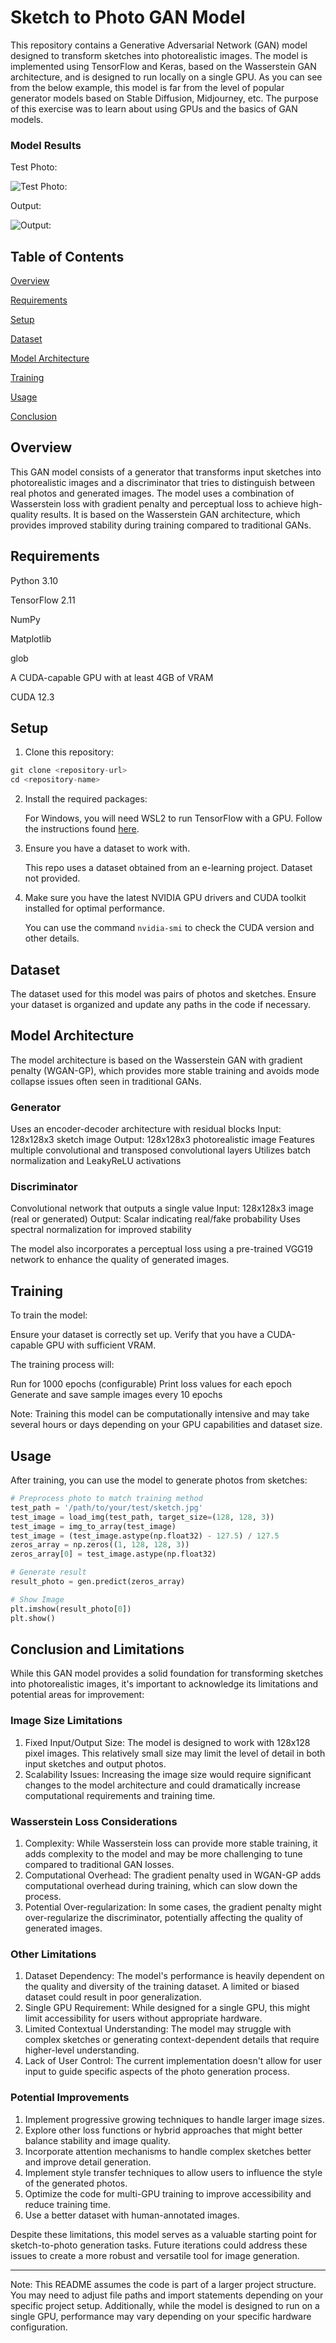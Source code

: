# Sketch to Photo GAN Model

This repository contains a Generative Adversarial Network (GAN) model designed to transform sketches into photorealistic images. The model is implemented using TensorFlow and Keras, based on the Wasserstein GAN architecture, and is designed to run locally on a single GPU. As you can see from the below example, this model is far from the level of popular generator models based on Stable Diffusion, Midjourney, etc. The purpose of this exercise was to learn about using GPUs and the basics of GAN models.

### Model Results
Test Photo:

![Test Photo:](https://github.com/srtandon/Local-GAN-sketch-to-photo/blob/main/outputs/test_input_01.png)

Output:

![Output:](https://github.com/srtandon/Local-GAN-sketch-to-photo/blob/main/outputs/test_output_001.png)

## Table of Contents

[Overview](#overview)

[Requirements](#requirements)

[Setup](#setup)

[Dataset](#dataset)

[Model Architecture](#model-architecture)

[Training](#training)

[Usage](#usage)

[Conclusion](#conclusion-and-limitations)

## Overview

This GAN model consists of a generator that transforms input sketches into photorealistic images and a discriminator that tries to distinguish between real photos and generated images. The model uses a combination of Wasserstein loss with gradient penalty and perceptual loss to achieve high-quality results. It is based on the Wasserstein GAN architecture, which provides improved stability during training compared to traditional GANs.

## Requirements

Python 3.10

TensorFlow 2.11

NumPy

Matplotlib

glob

A CUDA-capable GPU with at least 4GB of VRAM

CUDA 12.3

## Setup

1. Clone this repository:
```python
git clone <repository-url>
cd <repository-name>
```
2. Install the required packages:

   For Windows, you will need WSL2 to run TensorFlow with a GPU. Follow the instructions found [here](https://www.tensorflow.org/install).

3. Ensure you have a dataset to work with.
   
   This repo uses a dataset obtained from an e-learning project. Dataset not provided.
   
4. Make sure you have the latest NVIDIA GPU drivers and CUDA toolkit installed for optimal performance.
   
   You can use the command `nvidia-smi` to check the CUDA version and other details.

## Dataset

The dataset used for this model was pairs of photos and sketches.
Ensure your dataset is organized and update any paths in the code if necessary.

## Model Architecture
The model architecture is based on the Wasserstein GAN with gradient penalty (WGAN-GP), which provides more stable training and avoids mode collapse issues often seen in traditional GANs.

### Generator

Uses an encoder-decoder architecture with residual blocks
Input: 128x128x3 sketch image
Output: 128x128x3 photorealistic image
Features multiple convolutional and transposed convolutional layers
Utilizes batch normalization and LeakyReLU activations

### Discriminator

Convolutional network that outputs a single value
Input: 128x128x3 image (real or generated)
Output: Scalar indicating real/fake probability
Uses spectral normalization for improved stability

The model also incorporates a perceptual loss using a pre-trained VGG19 network to enhance the quality of generated images.

## Training
To train the model:

Ensure your dataset is correctly set up.
Verify that you have a CUDA-capable GPU with sufficient VRAM.

The training process will:

Run for 1000 epochs (configurable)
Print loss values for each epoch
Generate and save sample images every 10 epochs

Note: Training this model can be computationally intensive and may take several hours or days depending on your GPU capabilities and dataset size.

## Usage
After training, you can use the model to generate photos from sketches:
```python
# Preprocess photo to match training method
test_path = '/path/to/your/test/sketch.jpg'
test_image = load_img(test_path, target_size=(128, 128, 3))
test_image = img_to_array(test_image)
test_image = (test_image.astype(np.float32) - 127.5) / 127.5
zeros_array = np.zeros((1, 128, 128, 3))
zeros_array[0] = test_image.astype(np.float32)

# Generate result
result_photo = gen.predict(zeros_array)

# Show Image
plt.imshow(result_photo[0])
plt.show()
```

## Conclusion and Limitations

While this GAN model provides a solid foundation for transforming sketches into photorealistic images, it's important to acknowledge its limitations and potential areas for improvement:

### Image Size Limitations
1. Fixed Input/Output Size: The model is designed to work with 128x128 pixel images. This relatively small size may limit the level of detail in both input sketches and output photos.
2. Scalability Issues: Increasing the image size would require significant changes to the model architecture and could dramatically increase computational requirements and training time.

### Wasserstein Loss Considerations
1. Complexity: While Wasserstein loss can provide more stable training, it adds complexity to the model and may be more challenging to tune compared to traditional GAN losses.
2. Computational Overhead: The gradient penalty used in WGAN-GP adds computational overhead during training, which can slow down the process.
3. Potential Over-regularization: In some cases, the gradient penalty might over-regularize the discriminator, potentially affecting the quality of generated images.

### Other Limitations
1. Dataset Dependency: The model's performance is heavily dependent on the quality and diversity of the training dataset. A limited or biased dataset could result in poor generalization.
2. Single GPU Requirement: While designed for a single GPU, this might limit accessibility for users without appropriate hardware.
3. Limited Contextual Understanding: The model may struggle with complex sketches or generating context-dependent details that require higher-level understanding.
4. Lack of User Control: The current implementation doesn't allow for user input to guide specific aspects of the photo generation process.

### Potential Improvements
1. Implement progressive growing techniques to handle larger image sizes.
2. Explore other loss functions or hybrid approaches that might better balance stability and image quality.
3. Incorporate attention mechanisms to handle complex sketches better and improve detail generation.
4. Implement style transfer techniques to allow users to influence the style of the generated photos.
5. Optimize the code for multi-GPU training to improve accessibility and reduce training time.
6. Use a better dataset with human-annotated images.

Despite these limitations, this model serves as a valuable starting point for sketch-to-photo generation tasks. Future iterations could address these issues to create a more robust and versatile tool for image generation.

---

Note: This README assumes the code is part of a larger project structure. You may need to adjust file paths and import statements depending on your specific project setup. Additionally, while the model is designed to run on a single GPU, performance may vary depending on your specific hardware configuration.
